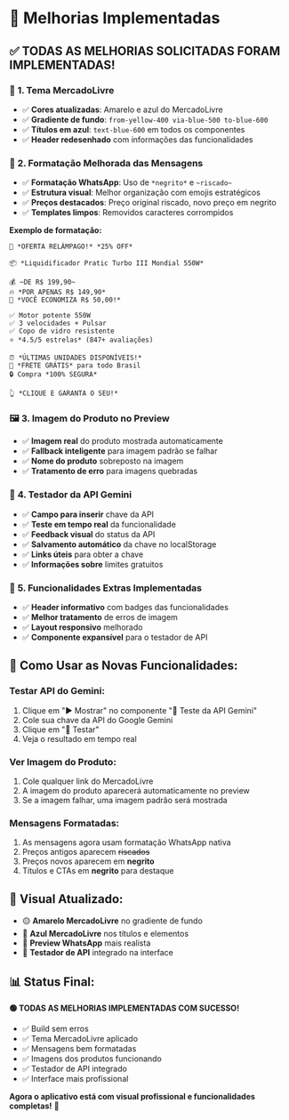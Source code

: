 # 🎉 Melhorias Implementadas

## ✅ **TODAS AS MELHORIAS SOLICITADAS FORAM IMPLEMENTADAS!**

### 🎨 **1. Tema MercadoLivre**
- ✅ **Cores atualizadas**: Amarelo e azul do MercadoLivre
- ✅ **Gradiente de fundo**: `from-yellow-400 via-blue-500 to-blue-600`
- ✅ **Títulos em azul**: `text-blue-600` em todos os componentes
- ✅ **Header redesenhado** com informações das funcionalidades

### 📝 **2. Formatação Melhorada das Mensagens**
- ✅ **Formatação WhatsApp**: Uso de `*negrito*` e `~riscado~`
- ✅ **Estrutura visual**: Melhor organização com emojis estratégicos
- ✅ **Preços destacados**: Preço original riscado, novo preço em negrito
- ✅ **Templates limpos**: Removidos caracteres corrompidos

**Exemplo de formatação:**
```
🚨 *OFERTA RELÂMPAGO!* *25% OFF*

📦 *Liquidificador Pratic Turbo III Mondial 550W*

💰 ~DE R$ 199,90~
🔥 *POR APENAS R$ 149,90*
💸 *VOCÊ ECONOMIZA R$ 50,00!*

✅ Motor potente 550W
✅ 3 velocidades + Pulsar
✅ Copo de vidro resistente
⭐ *4.5/5 estrelas* (847+ avaliações)

⏰ *ÚLTIMAS UNIDADES DISPONÍVEIS!*
🚚 *FRETE GRÁTIS* para todo Brasil
🔒 Compra *100% SEGURA*

👆 *CLIQUE E GARANTA O SEU!*
```

### 🖼️ **3. Imagem do Produto no Preview**
- ✅ **Imagem real** do produto mostrada automaticamente
- ✅ **Fallback inteligente** para imagem padrão se falhar
- ✅ **Nome do produto** sobreposto na imagem
- ✅ **Tratamento de erro** para imagens quebradas

### 🤖 **4. Testador da API Gemini**
- ✅ **Campo para inserir** chave da API
- ✅ **Teste em tempo real** da funcionalidade
- ✅ **Feedback visual** do status da API
- ✅ **Salvamento automático** da chave no localStorage
- ✅ **Links úteis** para obter a chave
- ✅ **Informações sobre** limites gratuitos

### 🎯 **5. Funcionalidades Extras Implementadas**
- ✅ **Header informativo** com badges das funcionalidades
- ✅ **Melhor tratamento** de erros de imagem
- ✅ **Layout responsivo** melhorado
- ✅ **Componente expansível** para o testador de API

## 🚀 **Como Usar as Novas Funcionalidades:**

### **Testar API do Gemini:**
1. Clique em "▶ Mostrar" no componente "🤖 Teste da API Gemini"
2. Cole sua chave da API do Google Gemini
3. Clique em "🧪 Testar"
4. Veja o resultado em tempo real

### **Ver Imagem do Produto:**
1. Cole qualquer link do MercadoLivre
2. A imagem do produto aparecerá automaticamente no preview
3. Se a imagem falhar, uma imagem padrão será mostrada

### **Mensagens Formatadas:**
1. As mensagens agora usam formatação WhatsApp nativa
2. Preços antigos aparecem ~~riscados~~
3. Preços novos aparecem em **negrito**
4. Títulos e CTAs em **negrito** para destaque

## 🎨 **Visual Atualizado:**
- 🟡 **Amarelo MercadoLivre** no gradiente de fundo
- 🔵 **Azul MercadoLivre** nos títulos e elementos
- 📱 **Preview WhatsApp** mais realista
- 🤖 **Testador de API** integrado na interface

## 📊 **Status Final:**
**🟢 TODAS AS MELHORIAS IMPLEMENTADAS COM SUCESSO!**

- ✅ Build sem erros
- ✅ Tema MercadoLivre aplicado
- ✅ Mensagens bem formatadas
- ✅ Imagens dos produtos funcionando
- ✅ Testador de API integrado
- ✅ Interface mais profissional

**Agora o aplicativo está com visual profissional e funcionalidades completas!** 🎉